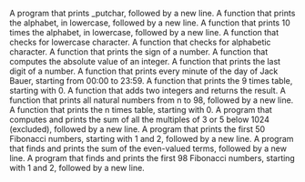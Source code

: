 A program that prints _putchar, followed by a new line.
A function that prints the alphabet, in lowercase, followed by a new line.
A function that prints 10 times the alphabet, in lowercase, followed by a new line.
A function that checks for lowercase character.
A function that checks for alphabetic character.
A function that prints the sign of a number.
A function that computes the absolute value of an integer.
A function that prints the last digit of a number.
A function that prints every minute of the day of Jack Bauer, starting from 00:00 to 23:59.
A function that prints the 9 times table, starting with 0.
A function that adds two integers and returns the result.
A function that prints all natural numbers from n to 98, followed by a new line.
A function that prints the n times table, starting with 0.
A program that computes and prints the sum of all the multiples of 3 or 5 below 1024 (excluded), followed by a new line.
A program that prints the first 50 Fibonacci numbers, starting with 1 and 2, followed by a new line.
A program that finds and prints the sum of the even-valued terms, followed by a new line.
A program that finds and prints the first 98 Fibonacci numbers, starting with 1 and 2, followed by a new line.
